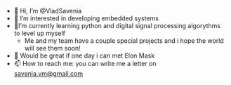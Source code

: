 - 👋 Hi, I’m @VladSavenia
- 👀 I’m interested in developing embedded systems
- 🌱I’m currently learning python and digital signal processing algorythms to level up myself
  -   Me and my team have a couple special projects and i hope the world will see them soon!
- 💞️ Would be great if one day i can met Elon Mask
- 📫 How to reach me: you can write me a letter on savenia.vm@gmail.com

<!---
VladSavenia/VladSavenia is a ✨ special ✨ repository because its `README.md` (this file) appears on your GitHub profile.
You can click the Preview link to take a look at your changes.
--->
